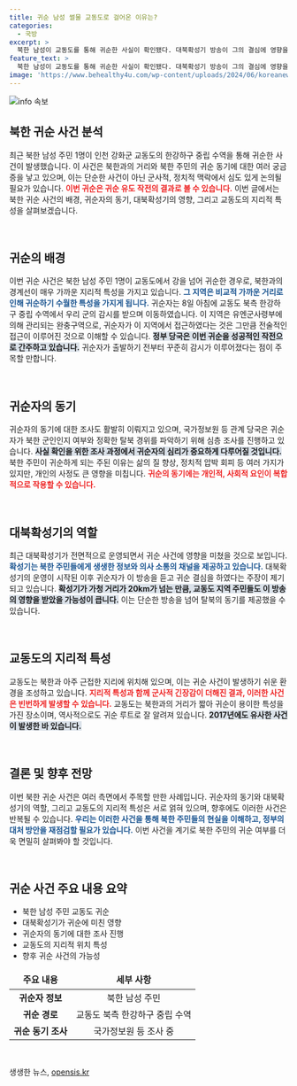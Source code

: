 ```yaml
---
title: 귀순 남성 썰물 교동도로 걸어온 이유는?
categories:
  - 국방
excerpt: >
  북한 남성이 교동도를 통해 귀순한 사실이 확인됐다. 대북확성기 방송이 그의 결심에 영향을 미쳤다는 의견도 제기되며, 이번 사건은 북한과의 거리만큼이나 우리의 관심을 끌고 있다.
feature_text: >
  북한 남성이 교동도를 통해 귀순한 사실이 확인됐다. 대북확성기 방송이 그의 결심에 영향을 미쳤다는 의견도 제기되며, 이번 사건은 북한과의 거리만큼이나 우리의 관심을 끌고 있다.
image: 'https://www.behealthy4u.com/wp-content/uploads/2024/06/koreanews.jpg'
---
```


<p><img src="https://www.behealthy4u.com/wp-content/uploads/2024/06/koreanews.jpg" alt="info 속보" /></p>

<h2 data-ke-size="size26">북한 귀순 사건 분석</h2>

<p data-ke-size="size16">최근 북한 남성 주민 1명이 인천 강화군 교동도의 한강하구 중립 수역을 통해 귀순한 사건이 발생했습니다. 이 사건은 북한과의 거리와 북한 주민의 귀순 동기에 대한 여러 궁금증을 낳고 있으며, 이는 단순한 사건이 아닌 군사적, 정치적 맥락에서 심도 있게 논의될 필요가 있습니다. <b><span style="color: #ee2323;">이번 귀순은 귀순 유도 작전의 결과로 볼 수 있습니다.</span></b> 이번 글에서는 북한 귀순 사건의 배경, 귀순자의 동기, 대북확성기의 영향, 그리고 교동도의 지리적 특성을 살펴보겠습니다.</p>

<p data-ke-size="size16">&nbsp;</p>

<h2 data-ke-size="size26">귀순의 배경</h2>

<p data-ke-size="size16">이번 귀순 사건은 북한 남성 주민 1명이 교동도에서 강을 넘어 귀순한 경우로, 북한과의 경계선이 매우 가까운 지리적 특성을 가지고 있습니다. <b><span style="color: #1a5490;">그 지역은 비교적 가까운 거리로 인해 귀순하기 수월한 특성을 가지게 됩니다.</span></b> 귀순자는 8일 아침에 교동도 북측 한강하구 중립 수역에서 우리 군의 감시를 받으며 이동하였습니다. 이 지역은 유엔군사령부에 의해 관리되는 완충구역으로, 귀순자가 이 지역에서 접근하였다는 것은 그만큼 전술적인 접근이 이루어진 것으로 이해할 수 있습니다. <b><span style="background-color: #21538527;">정부 당국은 이번 귀순을 성공적인 작전으로 간주하고 있습니다.</span></b> 귀순자가 출발하기 전부터 꾸준히 감시가 이루어졌다는 점이 주목할 만합니다.</p>

<p data-ke-size="size16">&nbsp;</p>

<h2 data-ke-size="size26">귀순자의 동기</h2>

<p data-ke-size="size16">귀순자의 동기에 대한 조사도 활발히 이뤄지고 있으며, 국가정보원 등 관계 당국은 귀순자가 북한 군인인지 여부와 정확한 탈북 경위를 파악하기 위해 심층 조사를 진행하고 있습니다. <b><span style="background-color: #21538527;">사실 확인을 위한 조사 과정에서 귀순자의 심리가 중요하게 다루어질 것입니다.</span></b> 북한 주민이 귀순하게 되는 주된 이유는 삶의 질 향상, 정치적 압박 회피 등 여러 가지가 있지만, 개인의 사정도 큰 영향을 미칩니다. <b><span style="color: #ee2323;">귀순의 동기에는 개인적, 사회적 요인이 복합적으로 작용할 수 있습니다.</span></b></p>

<p data-ke-size="size16">&nbsp;</p>

<h2 data-ke-size="size26">대북확성기의 역할</h2>

<p data-ke-size="size16">최근 대북확성기가 전면적으로 운영되면서 귀순 사건에 영향을 미쳤을 것으로 보입니다. <b><span style="color: #1a5490;">확성기는 북한 주민들에게 생생한 정보와 의사 소통의 채널을 제공하고 있습니다.</span></b> 대북확성기의 운영이 시작된 이후 귀순자가 이 방송을 듣고 귀순 결심을 하였다는 주장이 제기되고 있습니다. <b><span style="background-color: #21538527;">확성기가 가청 거리가 20km가 넘는 만큼, 교동도 지역 주민들도 이 방송의 영향을 받았을 가능성이 큽니다.</span></b> 이는 단순한 방송을 넘어 탈북의 동기를 제공했을 수 있습니다.</p>

<p data-ke-size="size16">&nbsp;</p>

<h2 data-ke-size="size26">교동도의 지리적 특성</h2>

<p data-ke-size="size16">교동도는 북한과 아주 근접한 지리에 위치해 있으며, 이는 귀순 사건이 발생하기 쉬운 환경을 조성하고 있습니다. <b><span style="color: #ee2323;">지리적 특성과 함께 군사적 긴장감이 더해진 결과, 이러한 사건은 빈번하게 발생할 수 있습니다.</span></b> 교동도는 북한과의 거리가 짧아 귀순이 용이한 특성을 가진 장소이며, 역사적으로도 귀순 루트로 잘 알려져 있습니다. <b><span style="background-color: #21538527;">2017년에도 유사한 사건이 발생한 바 있습니다.</span></b></p>

<p data-ke-size="size16">&nbsp;</p>

<h2 data-ke-size="size26">결론 및 향후 전망</h2>

<p data-ke-size="size16">이번 북한 귀순 사건은 여러 측면에서 주목할 만한 사례입니다. 귀순자의 동기와 대북확성기의 역할, 그리고 교동도의 지리적 특성은 서로 얽혀 있으며, 향후에도 이러한 사건은 반복될 수 있습니다. <b><span style="color: #1a5490;">우리는 이러한 사건을 통해 북한 주민들의 현실을 이해하고, 정부의 대처 방안을 재점검할 필요가 있습니다.</span></b> 이번 사건을 계기로 북한 주민의 귀순 여부를 더욱 면밀히 살펴봐야 할 것입니다.</p>

<p data-ke-size="size16">&nbsp;</p>

<h2 data-ke-size="size26">귀순 사건 주요 내용 요약</h2>

<ul>
  <li>북한 남성 주민 교동도 귀순</li>
  <li>대북확성기가 귀순에 미친 영향</li>
  <li>귀순자의 동기에 대한 조사 진행</li>
  <li>교동도의 지리적 위치 특성</li>
  <li>향후 귀순 사건의 가능성</li>
</ul>

<table style="width: 100%;">
  <thead>
    <tr>
      <td style="text-align: center; height: 35px;"><b>주요 내용</b></td>
      <td style="text-align: center; height: 35px;"><b>세부 사항</b></td>
    </tr>
  </thead>
  <tbody>
    <tr>
      <td style="text-align: center; height: 17px;"><b>귀순자 정보</b></td>
      <td style="text-align: center; height: 17px;">북한 남성 주민</td>
    </tr>
    <tr>
      <td style="text-align: center; height: 17px;"><b>귀순 경로</b></td>
      <td style="text-align: center; height: 17px;">교동도 북측 한강하구 중립 수역</td>
    </tr>
    <tr>
      <td style="text-align: center; height: 17px;"><b>귀순 동기 조사</b></td>
      <td style="text-align: center; height: 17px;">국가정보원 등 조사 중</td>
    </tr>
  </tbody>
</table>

<p data-ke-size="size16">&nbsp;</p>
생생한 뉴스, <a href="https://opensis.kr" rel="dofollow">opensis.kr</a>


